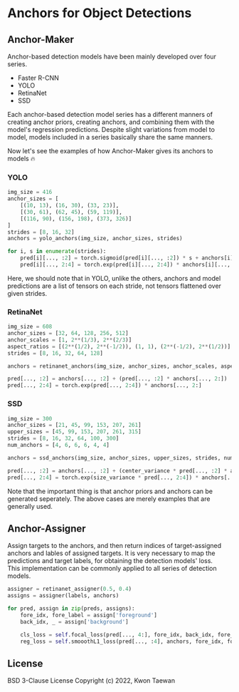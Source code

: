 # Anchors for Object Detections

## Anchor-Maker
Anchor-based detection models have been mainly developed over four series.
- Faster R-CNN
- YOLO
- RetinaNet
- SSD

Each anchor-based detection model series has a different manners of creating anchor priors, creating anchors, and combining them with the model's regression predictions.
Despite slight variations from model to model, models included in a series basically share the same manners.

Now let's see the examples of how Anchor-Maker gives its anchors to models 🔥

### YOLO
```python
img_size = 416
anchor_sizes = [
    [(10, 13), (16, 30), (33, 23)], 
    [(30, 61), (62, 45), (59, 119)], 
    [(116, 90), (156, 198), (373, 326)]
]
strides = [8, 16, 32]
anchors = yolo_anchors(img_size, anchor_sizes, strides)

for i, s in enumerate(strides):
    pred[i][..., :2] = torch.sigmoid(pred[i][..., :2]) * s + anchors[i][..., :2]
    pred[i][..., 2:4] = torch.exp(pred[i][..., 2:4]) * anchors[i][..., 2:]
```
Here, we should note that in YOLO, unlike the others, anchors and model predictions are a list of tensors on each stride, not tensors flattened over given strides.

### RetinaNet
```python
img_size = 608
anchor_sizes = [32, 64, 128, 256, 512]
anchor_scales = [1, 2**(1/3), 2**(2/3)]
aspect_ratios = [(2**(1/2), 2**(-1/2)), (1, 1), (2**(-1/2), 2**(1/2))]
strides = [8, 16, 32, 64, 128]

anchors = retinanet_anchors(img_size, anchor_sizes, anchor_scales, aspect_ratios, strides)

pred[..., :2] = anchors[..., :2] + (pred[..., :2] * anchors[..., 2:])
pred[..., 2:4] = torch.exp(pred[..., 2:4]) * anchors[..., 2:]
```

### SSD
```python
img_size = 300
anchor_sizes = [21, 45, 99, 153, 207, 261]
upper_sizes = [45, 99, 153, 207, 261, 315]
strides = [8, 16, 32, 64, 100, 300]
num_anchors = [4, 6, 6, 6, 4, 4]

anchors = ssd_anchors(img_size, anchor_sizes, upper_sizes, strides, num_anchors)

pred[..., :2] = anchors[..., :2] + (center_variance * pred[..., :2] * anchors[..., 2:])
pred[..., 2:4] = torch.exp(size_variance * pred[..., 2:4]) * anchors[..., 2:]
```

Note that the important thing is that anchor priors and anchors can be generated seperately. The above cases are merely examples that are generally used.  


## Anchor-Assigner
Assign targets to the anchors, and then return indices of target-assigned anchors and lables of assigned targets.
It is very necessary to map the predictions and target labels, for obtaining the detection models' loss.  
This implementation can be commonly applied to all series of detection models.

```python
assigner = retinanet_assigner(0.5, 0.4)
assigns = assigner(labels, anchors)

for pred, assign in zip(preds, assigns):
    fore_idx, fore_label = assign['foreground']
    back_idx, _ = assign['background']

    cls_loss = self.focal_loss(pred[..., 4:], fore_idx, back_idx, fore_label[..., 4:])
    reg_loss = self.smooothL1_loss(pred[..., :4], anchors, fore_idx, fore_label[..., :4])
``` 

## License
BSD 3-Clause License Copyright (c) 2022, Kwon Taewan
